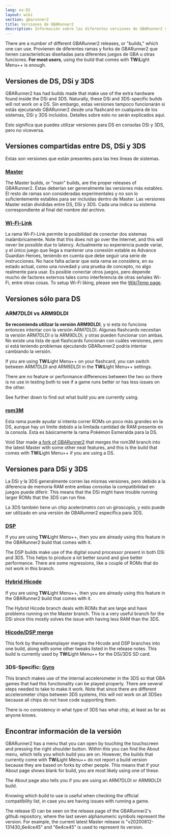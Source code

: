 ```yaml
---
lang: es-ES
layout: wiki
section: gbarunner2
title: Versiones de GBARunner2
description: Información sobre las diferentes versiones de GBARunner2 y sus usos
---
```



There are a number of different GBARunner2 releases, or "builds," which one can use. Provienen de diferentes ramas y forks de GBARunner2 que tienen características diseñadas para diferentes juegos de GBA u otras funciones. **For most users**, using the build that comes with **TW**i**L**ight Menu++ is enough.

## Versiones de DS, DSi y 3DS

GBARunner2 has had builds made that make use of the extra hardware found inside the DSi and 3DS. Naturally, these DSi and 3DS-specific builds will not work on a DS. Sin embargo, estas versiones tampoco funcionarán si estás ejecutando GBARunner2 desde una flashcard en cualquiera de los sistemas, DSi y 3DS incluidos. Detalles sobre esto no serán explicados aquí.

Esto significa que puedes utilizar versiones para DS en consolas DSi y 3DS, pero no viceversa.

## Versiones compartidas entre DS, DSi y 3DS

Estas son versiones que están presentes para las tres líneas de sistemas.

### [Master](https://github.com/Gericom/GBARunner2/releases)

The Master builds, or "main" builds, are the proper releases of GBARunner2. Éstas deberían ser generalmente las versiones más estables. El resto de ramas son consideradas experimentales y no son lo suficientemente estables para ser incluidas dentro de Master. Las versiones Master están divididas entre DS, DSi y 3DS. Cada una indica su sistema correspondiente al final del nombre del archivo.

### [Wi-Fi-Link](https://github.com/Gericom/GBARunner2/releases/tag/v20200217-194452_0b8bbe3)

La rama Wi-Fi-Link permite la posibilidad de conectar dos sistemas inalámbricamente. Note that this does not go over the Internet, and this will never be possible due to latency. Actualmente su experiencia puede variar, y el único juego que llega a mantener una conexión estable es Advance Guardian Heroes, teniendo en cuenta que debe seguir una serie de instrucciones. No hace falta aclarar que esta rama se considera, en su estado actual, como una novedad y una prueba de concepto, no algo realmente para usar. Es posible conectar otros juegos, pero depende mucho de factores externos tales como interferencia de otras señales Wi-Fi, entre otras cosas. To setup Wi-Fi liking, please see the [WikiTemp page](https://wiki.gbatemp.net/wiki/GBARunner2/Link).

## Versiones sólo para DS

### ARM7DLDI vs ARM9DLDI

**Se recomienda utilizar la versión ARM9DLDI**, y si esta no funciona entonces intentar con la versión ARM7DLDI. Algunas flashcards necesitan la versión ARM7DLDI o la ARM9DLDI, y otras pueden funcionar con ambas. No existe una lista de qué flashcards funcionan con cuáles versiones, pero si está teniendo problemas ejecutando GBARunner2 podría intentar cambiando la versión.

If you are using **TW**i**L**ight Menu++ on your flashcard, you can switch between ARM7DLDI and ARM9DLDI in the **TW**i**L**ight Menu++ settings.

There are no feature or performance differences between the two so there is no use in testing both to see if a game runs better or has less issues on the other.

See further down to find out what build you are currently using.

### [rom3M](https://github.com/Gericom/GBARunner2/releases/tag/v20190911-201047_371815e)

Esta rama puede ayudar si intenta correr ROMs un poco más grandes en la DS, aunque hay un límite debido a la limitada cantidad de RAM presente en la consola. Esta es básicamente la rama Pokémon Esmeralda para la DS.

Void Star made [a fork of GBARunner2](https://github.com/unresolvedsymbol/GBARunner2-DSL-Enhanced/releases) that merges the rom3M branch into the latest Master with some other neat features, and this is the build that comes with **TW**i**L**ight Menu++ if you are using a DS.

## Versiones para DSi y 3DS

La DSi y la 3DS generalmente corren las mismas versiones, pero debido a la diferencia de memoria RAM entre ambas consolas la compatibilidad en juegos puede diferir. This means that the DSi might have trouble running larger ROMs that the 3DS can run fine.

La 3DS también tiene un chip acelerómetro con un giroscopio, y esto puede ser utilizado en una versión de GBARunner2 específica para 3DS.

### [DSP](https://github.com/Gericom/GBARunner2/releases/tag/v20200809-113646_551ae99_dsp-audio)

If you are using **TW**i**L**ight Menu++, then you are already using this feature in the GBARunner2 build that comes with it.

The DSP builds make use of the digital sound processor present in both DSi and 3DS. This helps to produce a lot better sound and give better performance. There are some regressions, like a couple of ROMs that do not work in this branch.

### [Hybrid Hicode](https://github.com/Gericom/GBARunner2/releases/tag/v20200812-130512_d5dc8d8)

If you are using **TW**i**L**ight Menu++, then you are already using this feature in the GBARunner2 build that comes with it.

The Hybrid Hicode branch deals with ROMs that are large and have problems running on the Master branch. This is a very useful branch for the DSi since this mostly solves the issue with having less RAM than the 3DS.

### [Hicode/DSP merge](https://github.com/therealteamplayer/GBARunner2/releases/tag/v20210911-merges-and-tweaks)

This fork by therealteamplayer merges the Hicode and DSP branches into one build, along with some other tweaks listed in the release notes. This build is currently used by **TW**i**L**ight Menu++ for the DSi/3DS SD card.

### 3DS-Specific: [Gyro](https://github.com/Gericom/GBARunner2/releases/tag/v20191228-021638_ee7f6a0)

This branch makes use of the internal accelerometer in the 3DS so that GBA games that had this functionality can be played properly. There are several steps needed to take to make it work. Note that since there are different accelerometer chips between 3DS systems, this will not work on all 3DSes because all chips do not have code supporting them.

There is no consistency in what type of 3DS has what chip, at least as far as anyone knows.

## Encontrar información de la versión

GBARunner2 has a menu that you can open by touching the touchscreen and pressing the right shoulder button. Within this you can find the About menu, which tells you which build you are on. However, the builds that currently come with **TW**i**L**ight Menu++ do not report a build version because they are based on forks by other people. This means that if your About page shows blank for build, you are most likely using one of these.

The About page also tells you if you are using an ARM7DLDI or ARM9DLDI build.

Knowing which build to use is useful when checking the official compatibility list, in case you are having issues with running a game.

The release ID can be seen on the release page of the GBARunner2's github repository, where the last seven alphanumeric symbols represent the version. For example, the current latest Master release is "v20200812-131430_6e4ce45" and "6e4ce45" is used to represent its version.
